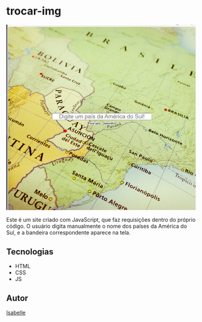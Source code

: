 # trocar-img
![](./img/preview.png)

Este é um site criado com JavaScript, que faz requisições dentro do próprio código. O usuário digita manualmente o nome dos países da América do Sul, e a bandeira correspondente aparece na tela.

## Tecnologias
* HTML
* CSS
* JS

## Autor
[Isabelle](https://www.linkedin.com/in/IsabelleAbreuu)